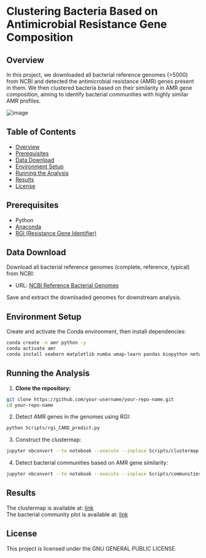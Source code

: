 # Clustering Bacteria Based on Antimicrobial Resistance Gene Composition

## Overview
In this project, we downloaded all bacterial reference genomes (>5000) from NCBI and detected the antimicrobial resistance (AMR) genes present in them. We then clustered bacteria based on their similarity in AMR gene composition, aiming to identify bacterial communities with highly similar AMR profiles.

![image](https://github.com/user-attachments/assets/261cab72-e85f-4ef9-a468-9c347ed6aa47)

## Table of Contents
- [Overview](#overview)
- [Prerequisites](#prerequisites)
- [Data Download](#data-download)
- [Environment Setup](#environment-setup)
- [Running the Analysis](#running-the-analysis)
- [Results](#results)
- [License](#license)

## Prerequisites
- Python  
- [Anaconda](https://www.anaconda.com/)  
- [RGI (Resistance Gene Identifier)](https://github.com/arpcard/rgi)

## Data Download
Download all bacterial reference genomes (complete, reference, typical) from NCBI:

- URL: [NCBI Reference Bacterial Genomes](https://www.ncbi.nlm.nih.gov/datasets/genome/?taxon=2&reference_only=true&typical_only=true&assembly_level=3:3)

Save and extract the downloaded genomes for downstream analysis.

## Environment Setup
Create and activate the Conda environment, then install dependencies:
```bash
conda create -n amr python -y
conda activate amr
conda install seaborn matplotlib numba umap-learn pandas biopython networkx plotly scikit-learn ipykernel -y
```
## Running the Analysis

1. **Clone the repository:**

```bash
git clone https://github.com/your-username/your-repo-name.git
cd your-repo-name
```

2. Detect AMR genes in the genomes using RGI:
```bash
python Scripts/rgi_CARD_predict.py
```

3. Construct the clustermap:
```bash
jupyter nbconvert --to notebook --execute --inplace Scripts/clustermap.ipynb
```

4. Detect bacterial communities based on AMR gene similarity:
```bash
jupyter nbconvert --to notebook --execute --inplace Scripts/communities.ipynb
```

## Results
The clustermap is available at: [link](https://drive.google.com/file/d/1RhwtlLhy3Ry11J4cvgLPSQa6HQVVvrZw/view?usp=sharing)  
The bacterial community plot is available at: [link](https://drive.google.com/file/d/1bNWJ_ZlA9pbfEcDhHUCRhyXs-BgLHRhV/view?usp=sharing)


## License
This project is licensed under the GNU GENERAL PUBLIC LICENSE.



